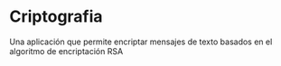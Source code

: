 # Criptografia
Una aplicación que permite encriptar mensajes de texto basados en el algoritmo de encriptación RSA
